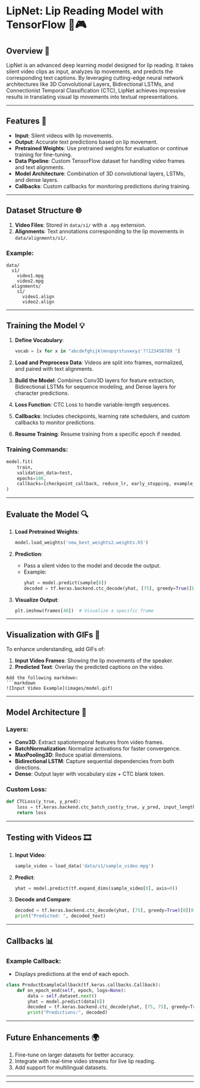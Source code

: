 # LipNet: Lip Reading Model with TensorFlow 🎥🎮

## Overview 🚀

LipNet is an advanced deep learning model designed for lip reading. It takes silent video clips as input, analyzes lip movements, and predicts the corresponding text captions. By leveraging cutting-edge neural network architectures like 3D Convolutional Layers, Bidirectional LSTMs, and Connectionist Temporal Classification (CTC), LipNet achieves impressive results in translating visual lip movements into textual representations.

---

## Features 🔄

- **Input**: Silent videos with lip movements.
- **Output**: Accurate text predictions based on lip movement.
- **Pretrained Weights**: Use pretrained weights for evaluation or continue training for fine-tuning.
- **Data Pipeline**: Custom TensorFlow dataset for handling video frames and text alignments.
- **Model Architecture**: Combination of 3D convolutional layers, LSTMs, and dense layers.
- **Callbacks**: Custom callbacks for monitoring predictions during training.

---

## Dataset Structure 🌐

1. **Video Files**: Stored in `data/s1/` with a `.mpg` extension.
2. **Alignments**: Text annotations corresponding to the lip movements in `data/alignments/s1/`.

### Example:

```
data/
  s1/
    video1.mpg
    video2.mpg
  alignments/
    s1/
      video1.align
      video2.align
```

---

## Training the Model 💡

1. **Define Vocabulary**:

   ```python
   vocab = [x for x in "abcdefghijklmnopqrstuvwxyz'?!123456789 "]
   ```

2. **Load and Preprocess Data**: Videos are split into frames, normalized, and paired with text alignments.

3. **Build the Model**: Combines Conv3D layers for feature extraction, Bidirectional LSTMs for sequence modeling, and Dense layers for character predictions.

4. **Loss Function**: CTC Loss to handle variable-length sequences.

5. **Callbacks**: Includes checkpoints, learning rate schedulers, and custom callbacks to monitor predictions.

6. **Resume Training**: Resume training from a specific epoch if needed.

### Training Commands:

```python
model.fit(
    train,
    validation_data=test,
    epochs=100,
    callbacks=[checkpoint_callback, reduce_lr, early_stopping, example_callback]
)
```

---

## Evaluate the Model 🔍

1. **Load Pretrained Weights**:

   ```python
   model.load_weights('new_best_weights2.weights.h5')
   ```

2. **Prediction**:

   - Pass a silent video to the model and decode the output.
   - Example:
     ```python
     yhat = model.predict(sample[0])
     decoded = tf.keras.backend.ctc_decode(yhat, [75], greedy=True)[0][0].numpy()
     ```

3. **Visualize Output**:

   ```python
   plt.imshow(frames[40])  # Visualize a specific frame
   ```

---

## Visualization with GIFs 🎥

To enhance understanding, add GIFs of:

1. **Input Video Frames**: Showing the lip movements of the speaker.
2. **Predicted Text**: Overlay the predicted captions on the video.

  ```
  Add the following markdown:
  ```markdown
  ![Input Video Example](images/model.gif)
  ```

---


## Model Architecture 🎨

### Layers:

- **Conv3D**: Extract spatiotemporal features from video frames.
- **BatchNormalization**: Normalize activations for faster convergence.
- **MaxPooling3D**: Reduce spatial dimensions.
- **Bidirectional LSTM**: Capture sequential dependencies from both directions.
- **Dense**: Output layer with vocabulary size + CTC blank token.

### Custom Loss:

```python
def CTCLoss(y_true, y_pred):
    loss = tf.keras.backend.ctc_batch_cost(y_true, y_pred, input_length, label_length)
    return loss
```

---

## Testing with Videos 🎞️

1. **Input Video**:

   ```python
   sample_video = load_data('data/s1/sample_video.mpg')
   ```

2. **Predict**:

   ```python
   yhat = model.predict(tf.expand_dims(sample_video[0], axis=0))
   ```

3. **Decode and Compare**:

   ```python
   decoded = tf.keras.backend.ctc_decode(yhat, [75], greedy=True)[0][0].numpy()
   print("Predicted: ", decoded_text)
   ```

---


## Callbacks 📊

### Example Callback:

- Displays predictions at the end of each epoch.

```python
class ProductExampleCallback(tf.keras.callbacks.Callback):
    def on_epoch_end(self, epoch, logs=None):
        data = self.dataset.next()
        yhat = model.predict(data[0])
        decoded = tf.keras.backend.ctc_decode(yhat, [75, 75], greedy=True)[0][0].numpy()
        print("Predictions:", decoded)
```

---

## Future Enhancements 🌍

1. Fine-tune on larger datasets for better accuracy.
2. Integrate with real-time video streams for live lip reading.
3. Add support for multilingual datasets.

---

---




